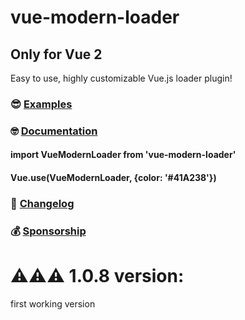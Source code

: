 <p align="center">
  
# vue-modern-loader
## Only for Vue 2
Easy to use, highly customizable Vue.js loader plugin!

### 😎 [Examples](https://github.com/ufaboy/vue-modern-loader/) 

### 🤓 [Documentation](https://github.com/ufaboy/vue-modern-loader/) 

#### import VueModernLoader from 'vue-modern-loader'
#### Vue.use(VueModernLoader, {color: '#41A238'})

### 🤖 [Changelog](https://github.com/ufaboy/vue-modern-loader)

[comment]: <> (### 🙌 [Looking for maintainers]&#40;https://github.com/ufaboy/vue-modern-loader&#41;)

### 💰 [Sponsorship](https://github.com/sponsors/ufaboy)

# ⚠️⚠️⚠️ 1.0.8 version:
first working version
